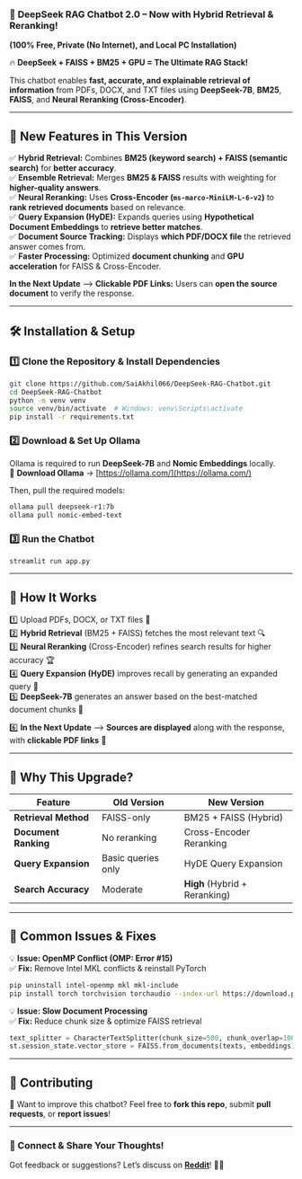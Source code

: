 ### 🚀 **DeepSeek RAG Chatbot 2.0 – Now with Hybrid Retrieval & Reranking!**  
**(100% Free, Private (No Internet), and Local PC Installation)**  

🔥 **DeepSeek + FAISS + BM25 + GPU = The Ultimate RAG Stack!**  

This chatbot enables **fast, accurate, and explainable retrieval of information** from PDFs, DOCX, and TXT files using **DeepSeek-7B**, **BM25**, **FAISS**, and **Neural Reranking (Cross-Encoder)**.  

---

## **🔹 New Features in This Version**
✅ **Hybrid Retrieval:** Combines **BM25 (keyword search) + FAISS (semantic search)** for **better accuracy**.  
✅ **Ensemble Retrieval:** Merges **BM25 & FAISS** results with weighting for **higher-quality answers**.  
✅ **Neural Reranking:** Uses **Cross-Encoder (`ms-marco-MiniLM-L-6-v2`)** to **rank retrieved documents** based on relevance.  
✅ **Query Expansion (HyDE):** Expands queries using **Hypothetical Document Embeddings** to **retrieve better matches**.  
✅ **Document Source Tracking:** Displays **which PDF/DOCX file** the retrieved answer comes from.  
✅ **Faster Processing:** Optimized **document chunking** and **GPU acceleration** for FAISS & Cross-Encoder.  

**In the Next Update** --> **Clickable PDF Links:** Users can **open the source document** to verify the response.  

---

## **🛠️ Installation & Setup**
### **1️⃣ Clone the Repository & Install Dependencies**
```bash
git clone https://github.com/SaiAkhil066/DeepSeek-RAG-Chatbot.git
cd DeepSeek-RAG-Chatbot
python -m venv venv
source venv/bin/activate  # Windows: venv\Scripts\activate
pip install -r requirements.txt
```

### **2️⃣ Download & Set Up Ollama**
Ollama is required to run **DeepSeek-7B** and **Nomic Embeddings** locally.  
🔗 **Download Ollama** → [https://ollama.com/](https://ollama.com/)  

Then, pull the required models:
```bash
ollama pull deepseek-r1:7b
ollama pull nomic-embed-text
```

### **3️⃣ Run the Chatbot**
```bash
streamlit run app.py
```
---

## **📌 How It Works**
1️⃣ Upload PDFs, DOCX, or TXT files 📂  
2️⃣ **Hybrid Retrieval** (BM25 + FAISS) fetches the most relevant text 🔍  
3️⃣ **Neural Reranking** (Cross-Encoder) refines search results for higher accuracy 🏆  
4️⃣ **Query Expansion (HyDE)** improves recall by generating an expanded query 🔄  
5️⃣ **DeepSeek-7B** generates an answer based on the best-matched document chunks 💬 

6️⃣ **In the Next Update** --> **Sources are displayed** along with the response, with **clickable PDF links** 📑  

---

## **🔹 Why This Upgrade?**
| Feature | Old Version | New Version |
|---------|------------|------------|
| **Retrieval Method** | FAISS-only | BM25 + FAISS (Hybrid) |
| **Document Ranking** | No reranking | Cross-Encoder Reranking |
| **Query Expansion** | Basic queries only | HyDE Query Expansion |
| **Search Accuracy** | Moderate | **High** (Hybrid + Reranking) |

---

## **📌 Common Issues & Fixes**
💡 **Issue: OpenMP Conflict (OMP: Error #15)**  
✅ **Fix:** Remove Intel MKL conflicts & reinstall PyTorch  
```bash
pip uninstall intel-openmp mkl mkl-include
pip install torch torchvision torchaudio --index-url https://download.pytorch.org/whl/cu118
```

💡 **Issue: Slow Document Processing**  
✅ **Fix:** Reduce chunk size & optimize FAISS retrieval  
```python
text_splitter = CharacterTextSplitter(chunk_size=500, chunk_overlap=100)
st.session_state.vector_store = FAISS.from_documents(texts, embeddings)
```

---

## **📌 Contributing**
🚀 Want to improve this chatbot? Feel free to **fork this repo**, submit **pull requests**, or **report issues**!  

---

### **🔗 Connect & Share Your Thoughts!**
Got feedback or suggestions? Let’s discuss on **[Reddit](https://www.reddit.com/)**! 🚀💡
